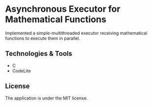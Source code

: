 # Asynchronous Executor for Mathematical Functions
 Implemented a simple-multithreaded executor receiving mathematical functions to execute them in parallel.


## Technologies & Tools
* C
* CodeLite

## License
 The application is under the MIT license.
